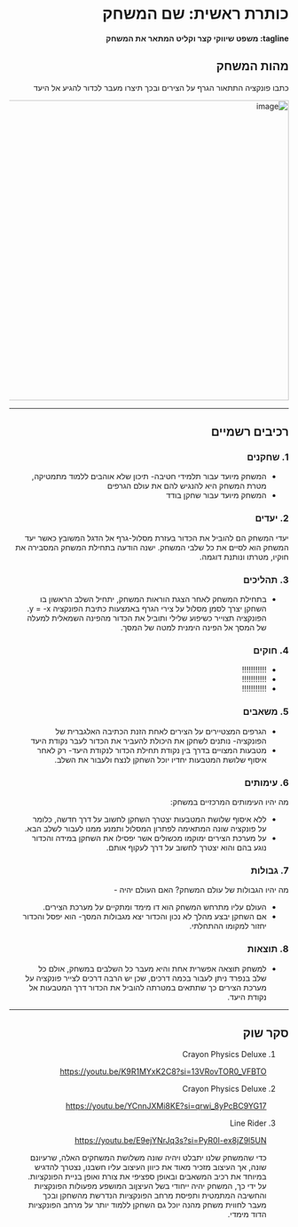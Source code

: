 <div dir='rtl' lang='he'>

# כותרת ראשית: שם המשחק

**tagline: משפט שיווקי קצר וקליט המתאר את המשחק**

## מהות המשחק

כתבו פונקציה התתאור הגרף על הצירים ובכך תיצרו מעבר לכדור להגיע אל היעד

<img width="540" alt="image" src="https://github.com/user-attachments/assets/63a348cc-c134-4339-b5e5-f1fc7880827a">


---


## רכיבים רשמיים

### 1. שחקנים

* המשחק מיועד עבור תלמידי חטיבה- תיכון שלא אוהבים ללמוד מתמטיקה, מטרת המשחק היא להנגיש להם את עולם הגרפים
* המשחק מיועד עבור שחקן בודד
  

### 2. יעדים

יעדי המשחק הם להוביל את הכדור בעזרת מסלול-גרף אל הדגל המשובץ כאשר יעד המשחק הוא לסיים את כל שלבי המשחק.
ישנה הודעה בתחילת המשחק המסבירה את חוקיו, מטרתו ונותנת דוגמה.


### 3. תהליכים
* בתחילת המשחק לאחר הצגת הוראות המשחק, יתחיל השלב הראשון בו השחקן יצרך לסמן מסלול על צירי הגרף באמצעות כתיבת הפונקציה y = -x. הפונקציה תצוייר כשיפוע שלילי ותוביל את הכדור מהפינה השמאלית למעלה של המסך אל הפינה הימנית למטה של המסך.

### 4. חוקים

* !!!!!!!!!!!
* !!!!!!!!!!!
* !!!!!!!!!!!


### 5. משאבים

* הגרפים המצטיירים על הצירים לאחת הזנת הכתיבה האלגברית של הפונקציה- נותנים לשחקן את היכולת להעביר את הכדור לעבר נקודת היעד
* מטבעות המצויים בדרך בין נקודת תחילת הכדור לנקודת היעד- רק לאחר איסוף שלושת המטבעות יחדיו יוכל השחקן לנצח ולעבור את השלב.

### 6. עימותים

מה יהיו העימותים המרכזיים במשחק:

* ללא איסוף שלושת המטבעות יצטרך השחקן לחשוב על דרך חדשה, כלומר על פונקציה שונה המתאימה לפתרון המסלול ותמנע ממנו לעבור לשלב הבא.
* על מערכת הצירים ימוקמו מכשולים אשר יפסילו את השחקן במידה והכדור נוגע בהם והוא יצטרך לחשוב על דרך לעקוף אותם.


### 7. גבולות

מה יהיו הגבולות של עולם המשחק? האם העולם יהיה - 
* העולם עליו מתרחש המשחק הוא דו מימד ומתקיים על מערכת הצירים.
* אם השחקן יבצע מהלך לא נכון והכדור יצא מגבולות המסך- הוא יפסל והכדור יחזור למקומו ההתחלתי.


### 8. תוצאות

* למשחק תוצאה אפשרית אחת והיא מעבר כל השלבים במשחק, אולם כל שלב בנפרד ניתן לעבור בכמה דרכים, שכן יש הרבה דרכים לצייר פונקציה על מערכת הצירים כך שתתאים במטרתה להוביל את הכדור דרך המטבעות אל נקודת היעד.

---

## סקר שוק

1.  Crayon Physics Deluxe

    https://youtu.be/K9R1MYxK2C8?si=13VRovTOR0_VFBTO

2.  Crayon Physics Deluxe

    https://youtu.be/YCnnJXMi8KE?si=qrwi_8yPcBC9YG17

3. Line Rider

   https://youtu.be/E9ejYNrJq3s?si=PyR0I-ex8jZ9l5UN




   כדי שהמשחק שלנו יתבלט ויהיה שונה משלושת המשחקים האלה, שרעיונם שונה, אך העיצוב מזכיר מאוד את כיוון העיצוב עליו חשבנו, נצטרך להדגיש במיוחד את רכיב המשאבים ובאופן ספציפי את צורת ואופן בניית הפונקציות.
   על ידי כך, המשחק יהיה ייחודי בשל העיצןוב המושפע מפעולות הפונקציות והחשיבה המתמטית ותפיסת מרחב הפונקציות הנדרשת מהשחקן ובכך מעבר לחווית משחק מהנה יוכל גם השחקן ללמוד יותר על מרחב הפונקציות הדוד מימדי.


</div>
